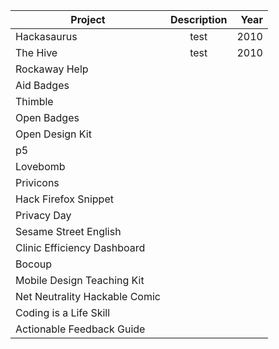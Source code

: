 | Project       | Description   | Year |
| ------------- |:-------------:| -----:|
| Hackasaurus   |    test           |  2010     |
| The Hive      |           test    |    2010   |
| Rockaway Help |                   |       |
| Aid Badges| | |
|Thimble | | 
|Open Badges | |
|Open Design Kit | |
|p5||
|Lovebomb||
|Privicons||
|Hack Firefox Snippet | |
|Privacy Day||
|Sesame Street English||
|Clinic Efficiency Dashboard||
|Bocoup||
|Mobile Design Teaching Kit||
|Net Neutrality Hackable Comic||
|Coding is a Life Skill||
|Actionable Feedback Guide | |


